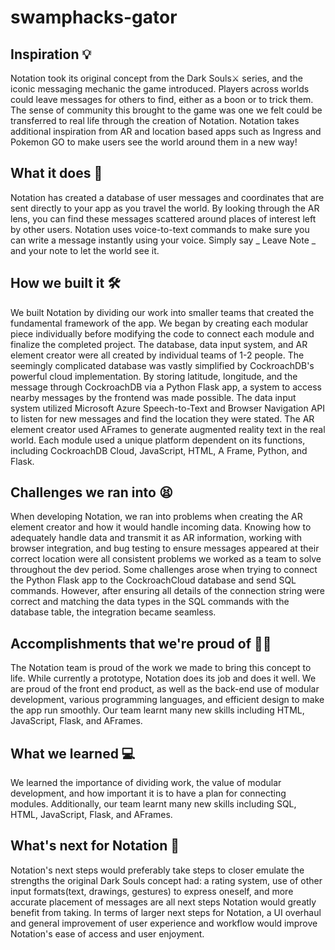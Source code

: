 # swamphacks-gator
## Inspiration 💡
Notation took its original concept from the Dark Souls⚔️ series, and the iconic messaging mechanic the game introduced. Players across worlds could leave messages for others to find, either as a boon or to trick them. The sense of community this brought to the game was one we felt could be transferred to real life through the creation of Notation. Notation takes additional inspiration from AR and location based apps such as Ingress and Pokemon GO to make users see the world around them in a new way!
## What it does 🥽
Notation has created a database of user messages and coordinates that are sent directly to your app as you travel the world. By looking through the AR lens, you can find these messages scattered around places of interest left by other users. Notation uses voice-to-text commands to make sure you can write a message instantly using your voice. Simply say _ Leave Note _ and your note to let the world see it.
## How we built it 🛠️
We built Notation by dividing our work into smaller teams that created the fundamental framework of the app. We began by creating each modular piece individually before modifying the code to connect each module and finalize the completed project. The database, data input system, and AR element creator were all created by individual teams of 1-2 people. The seemingly complicated database was vastly simplified by CockroachDB's powerful cloud implementation. By storing latitude, longitude, and the message through CockroachDB via a Python Flask app, a system to access nearby messages by the frontend was made possible. The data input system utilized Microsoft Azure Speech-to-Text and Browser Navigation API to listen for new messages and find the location they were stated. The AR element creator used AFrames to generate augmented reality text in the real world. Each module used a unique platform dependent on its functions, including CockroachDB Cloud, JavaScript, HTML, A Frame, Python, and Flask.
## Challenges we ran into 😫
When developing Notation, we ran into problems when creating the AR element creator and how it would handle incoming data. Knowing how to adequately handle data and transmit it as AR information, working with browser integration, and bug testing to ensure messages appeared at their correct location were all consistent problems we worked as a team to solve throughout the dev period. Some challenges arose when trying to connect the Python Flask app to the CockroachCloud database and send SQL commands. However, after ensuring all details of the connection string were correct and matching the data types in the SQL commands with the database table, the integration became seamless. 
## Accomplishments that we're proud of 👨‍💻
The Notation team is proud of the work we made to bring this concept to life. While currently a prototype, Notation does its job and does it well. We are proud of the front end product, as well as the back-end use of modular development, various programming languages, and efficient design to make the app run smoothly. Our team learnt many new skills including HTML, JavaScript, Flask, and AFrames.
## What we learned 💻
We learned the importance of dividing work, the value of modular development, and how important it is to have a plan for connecting modules. Additionally, our team learnt many new skills including SQL, HTML, JavaScript, Flask, and AFrames.
## What's next for Notation 🔮
Notation's next steps would preferably take steps to closer emulate the strengths the original Dark Souls concept had: a rating system, use of other input formats(text, drawings, gestures) to express oneself, and more accurate placement of messages are all next steps Notation would greatly benefit from taking. In terms of larger next steps for Notation, a UI overhaul and general improvement of user experience and workflow would improve Notation's ease of access and user enjoyment.
